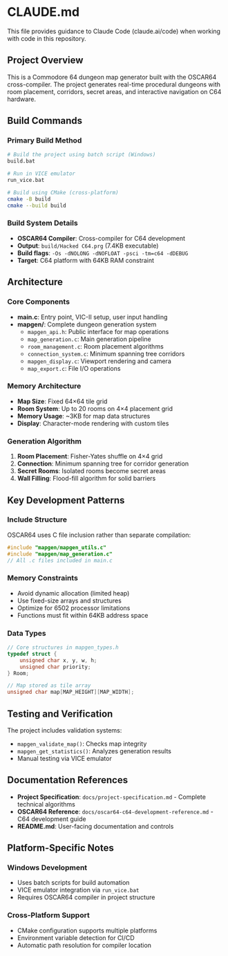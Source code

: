 # CLAUDE.md

This file provides guidance to Claude Code (claude.ai/code) when working with code in this repository.

## Project Overview

This is a Commodore 64 dungeon map generator built with the OSCAR64 cross-compiler. The project generates real-time procedural dungeons with room placement, corridors, secret areas, and interactive navigation on C64 hardware.

## Build Commands

### Primary Build Method
```bash
# Build the project using batch script (Windows)
build.bat

# Run in VICE emulator
run_vice.bat

# Build using CMake (cross-platform)
cmake -B build
cmake --build build
```

### Build System Details
- **OSCAR64 Compiler**: Cross-compiler for C64 development
- **Output**: `build/Hacked C64.prg` (7.4KB executable)
- **Build flags**: `-Os -dNOLONG -dNOFLOAT -psci -tm=c64 -dDEBUG`
- **Target**: C64 platform with 64KB RAM constraint

## Architecture

### Core Components
- **main.c**: Entry point, VIC-II setup, user input handling
- **mapgen/**: Complete dungeon generation system
  - `mapgen_api.h`: Public interface for map operations
  - `map_generation.c`: Main generation pipeline
  - `room_management.c`: Room placement algorithms
  - `connection_system.c`: Minimum spanning tree corridors
  - `mapgen_display.c`: Viewport rendering and camera
  - `map_export.c`: File I/O operations

### Memory Architecture
- **Map Size**: Fixed 64×64 tile grid
- **Room System**: Up to 20 rooms on 4×4 placement grid
- **Memory Usage**: ~3KB for map data structures
- **Display**: Character-mode rendering with custom tiles

### Generation Algorithm
1. **Room Placement**: Fisher-Yates shuffle on 4×4 grid
2. **Connection**: Minimum spanning tree for corridor generation
3. **Secret Rooms**: Isolated rooms become secret areas
4. **Wall Filling**: Flood-fill algorithm for solid barriers

## Key Development Patterns

### Include Structure
OSCAR64 uses C file inclusion rather than separate compilation:
```c
#include "mapgen/mapgen_utils.c"
#include "mapgen/map_generation.c"
// All .c files included in main.c
```

### Memory Constraints
- Avoid dynamic allocation (limited heap)
- Use fixed-size arrays and structures
- Optimize for 6502 processor limitations
- Functions must fit within 64KB address space

### Data Types
```c
// Core structures in mapgen_types.h
typedef struct {
    unsigned char x, y, w, h;
    unsigned char priority;
} Room;

// Map stored as tile array
unsigned char map[MAP_HEIGHT][MAP_WIDTH];
```

## Testing and Verification

The project includes validation systems:
- `mapgen_validate_map()`: Checks map integrity
- `mapgen_get_statistics()`: Analyzes generation results
- Manual testing via VICE emulator

## Documentation References

- **Project Specification**: `docs/project-specification.md` - Complete technical algorithms
- **OSCAR64 Reference**: `docs/oscar64-c64-development-reference.md` - C64 development guide
- **README.md**: User-facing documentation and controls

## Platform-Specific Notes

### Windows Development
- Uses batch scripts for build automation
- VICE emulator integration via `run_vice.bat`
- Requires OSCAR64 compiler in project structure

### Cross-Platform Support
- CMake configuration supports multiple platforms
- Environment variable detection for CI/CD
- Automatic path resolution for compiler location